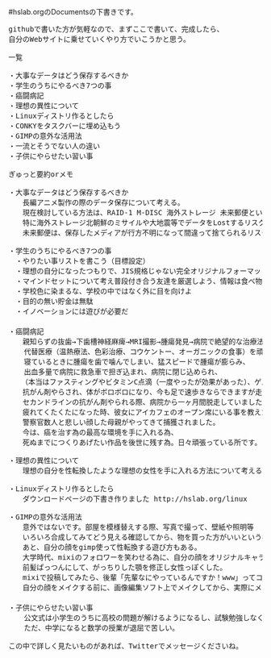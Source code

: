 #hslab.orgのDocumentsの下書きです。

<pre>
githubで書いた方が気軽なので、まずここで書いて、完成したら、
自分のWebサイトに乗せていくやり方でいこうかと思う。

一覧

・大事なデータはどう保存するべきか
・学生のうちにやるべき7つの事
・癌闘病記
・理想の異性について
・Linuxディストリ作るとしたら
・CONKYをタスクバーに埋め込もう
・GIMPの意外な活用法
・一流とそうでない人の違い
・子供にやらせたい習い事

ぎゅっと要約orメモ

・大事なデータはどう保存するべきか
　　長編アニメ製作の際のデータ保存について考える。
　　現在検討している方法は、RAID-1 M-DISC 海外ストレージ 未来郵便というサービスだ。
　　特に海外ストレージ北朝鮮のミサイルや大地震等でデータをLostするリスク対策に
　　未来郵便は、保存したメディアが行方不明になって間違って捨てられるリスク対策として利用する。

・学生のうちにやるべき7つの事
　・やりたい事リストを書こう（目標設定）
　・理想の自分になったつもりで、JIS規格じゃない完全オリジナルフォーマットの履歴書書いてみよう（セルフイメージ）
　・マインドセットについて考え普段付き合う友達を厳選しよう、情報は食べ物です。
　・学校色に染まるな、学校の中ではなく外に目を向けよ
　・目的の無い貯金は無駄
　・イノベーションには遊びが必要だ
　
・癌闘病記
　　親知らずの抜歯→下歯槽神経麻痺→MRI撮影→腫瘍発見→病院で絶望的な治療法を提案されるが断り、
　  代替医療（温熱療法、色彩治療、コウケントー、オーガニックの食事）を頑張っていましたが、
　  寝ているときに腫瘍を歯で噛んでしまい、猛スピードで腫瘍が膨らみ、
　  出血多量で病院に救急車で担ぎ込まれ、病院に閉じ込められ、
   （本当はファスティングやビタミンC点滴（一度やったが効果があった）、ゲルソン療法を試したかった。）
　　抗がん剤やらされ、体がボロボロになり、今も足で速歩きならできますが走れません。
　　セカンドラインの抗がん剤やられる際、病院から一ヶ月間脱走していました。
　　疲れてくたくたになった時、彼女にアイカフェのオープン席にいる事を教えたせいで、
　　警察官数人と悲しい顔した母親がやってきて捕獲されました。
　　今は、癌を治す為の最高な環境を手に入れる為、
　　死ぬまでにつくりあげたい作品を後世に残す為。日々頑張っている所です。
 
・理想の異性について
　　理想の自分を性転換したような理想の女性を手に入れる方法について考える。
  
・Linuxディストリ作るとしたら
　　ダウンロードページの下書き作りました http://hslab.org/linux
  
・GIMPの意外な活用法
　　意外ではないです。部屋を模様替えする際、写真で撮って、壁紙や照明等
　　いろいろ合成してみてどう見える確認してから、物を買った方がいいという考え。
　　あと、自分の顔をgimp使って性転換する遊び方もある。
　　大学時代、mixiのフォロワーを笑わせる為に、自分の顔をオリジナルキャラクターの理幸みたいに
　　前髪ぱっつんにして、がっちりした顎を修正し女性っぽくした。
　　mixiで投稿してみたら、後輩「先輩なにやっているんですか！www」ってコメント来た、
　　自分の顔をメイクする前に、画像編集ソフト上でメイクしてから、実際にメイクしてみるのもいい。
 　
・子供にやらせたい習い事
  　公文式は小学生のうちに高校の問題が解けるようになるし、試験勉強しなくても高得点とれる。
  　ただ、中学になると数学の授業が退屈で苦しい。
  
この中で詳しく見たいものがあれば、Twitterでメッセージくださいね。
</pre>
